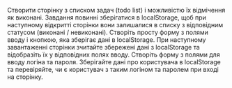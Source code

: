 Створити сторінку з списком задач (todo list) і можливістю їх відмічення як виконані. Завдання повинні зберігатися в localStorage, щоб при наступному відкритті сторінки вони залишалися в списку з відповідним статусом (виконані / невиконані).
Створіть просту форму з полями вводу і кнопкою, яка зберігає дані в localStorage. При наступному завантаженні сторінки зчитайте збережені дані з localStorage та відобразіть їх у відповідних полях вводу.
Створіть форму з полями для вводу логіна та пароля. Зберігайте дані про користувача в localStorage та перевіряйте, чи є користувач з таким логіном та паролем при вході на сторінку.
